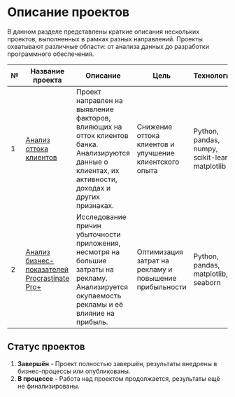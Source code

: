 # Описание проектов

В данном разделе представлены краткие описания нескольких проектов, выполненных в рамках разных направлений. Проекты охватывают различные области: от анализа данных до разработки программного обеспечения.

| №   | Название проекта                                                                 | Описание                                                                                                     | Цель                                                  | Технологии                                           | Статус  |
|-----|-----------------------------------------------------------------------------------|--------------------------------------------------------------------------------------------------------------|-------------------------------------------------------|-----------------------------------------------------|---------|
| 1   | [Анализ оттока клиентов](https://github.com/yourusername/churn-analysis)            | Проект направлен на выявление факторов, влияющих на отток клиентов банка. Анализируются данные о клиентах, их активности, доходах и других признаках. | Снижение оттока клиентов и улучшение клиентского опыта | Python, pandas, numpy, scikit-learn, matplotlib      | Завершён |
| 2   | [Анализ бизнес-показателей Procrastinate Pro+](https://github.com/yourusername/procrastinate-pro) | Исследование причин убыточности приложения, несмотря на большие затраты на рекламу. Анализируется окупаемость рекламы и её влияние на прибыль. | Оптимизация затрат на рекламу и повышение прибыльности | Python, pandas, matplotlib, seaborn                  | Завершён |

## Статус проектов

1. **Завершён** - Проект полностью завершён, результаты внедрены в бизнес-процессы или опубликованы.
2. **В процессе** - Работа над проектом продолжается, результаты ещё не финализированы.
